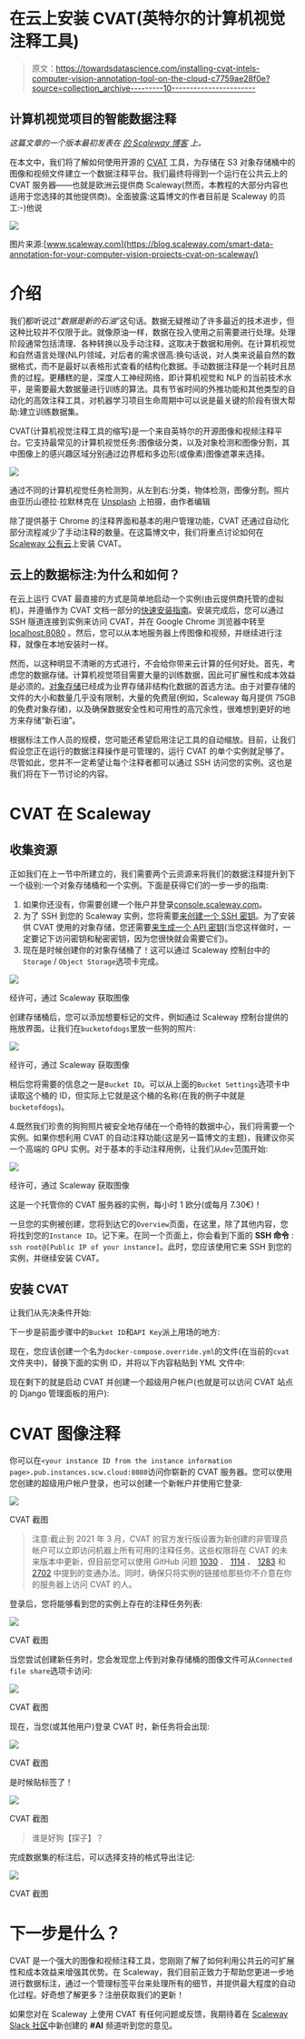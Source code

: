# 在云上安装 CVAT(英特尔的计算机视觉注释工具)

> 原文：<https://towardsdatascience.com/installing-cvat-intels-computer-vision-annotation-tool-on-the-cloud-c7759ae28f0e?source=collection_archive---------10----------------------->

## 计算机视觉项目的智能数据注释

*这篇文章的一个版本最初发表在* [*的 Scaleway 博客*](https://blog.scaleway.com/smart-data-annotation-for-your-computer-vision-projects-cvat-on-scaleway/) *上。*

在本文中，我们将了解如何使用开源的 [CVAT](https://github.com/openvinotoolkit/cvat) 工具，为存储在 S3 对象存储桶中的图像和视频文件建立一个数据注释平台。我们最终将得到一个运行在公共云上的 CVAT 服务器——也就是欧洲云提供商 Scaleway(然而，本教程的大部分内容也适用于您选择的其他提供商)。全面披露:这篇博文的作者目前是 Scaleway 的员工:-)他说

![](img/d093403cece8031beb796919dc3f3593.png)

图片来源:[www.scaleway.com](https://blog.scaleway.com/smart-data-annotation-for-your-computer-vision-projects-cvat-on-scaleway/)

# 介绍

我们都听说过“*数据是新的石油*”这句话。数据无疑推动了许多最近的技术进步，但这种比较并不仅限于此。就像原油一样，数据在投入使用之前需要进行处理。处理阶段通常包括清理、各种转换以及手动注释，这取决于数据和用例。在计算机视觉和自然语言处理(NLP)领域，对后者的需求很高:换句话说，对人类来说最自然的数据格式，而不是最好以表格形式查看的结构化数据。手动数据注释是一个耗时且昂贵的过程。更糟糕的是，深度人工神经网络，即计算机视觉和 NLP 的当前技术水平，是需要最大数据量进行训练的算法。具有节省时间的外推功能和其他类型的自动化的高效注释工具，对机器学习项目生命周期中可以说是最关键的阶段有很大帮助:建立训练数据集。

CVAT(计算机视觉注释工具的缩写)是一个来自英特尔的开源图像和视频注释平台。它支持最常见的计算机视觉任务:图像级分类，以及对象检测和图像分割，其中图像上的感兴趣区域分别通过边界框和多边形(或像素)图像遮罩来选择。

![](img/302fee7fc3475f6c9b93c75be9755519.png)

通过不同的计算机视觉任务检测狗，从左到右:分类，物体检测，图像分割。照片由亚历山德拉·拉默林克在 [Unsplash](https://unsplash.com/s/photos/dog?utm_source=unsplash&utm_medium=referral&utm_content=creditCopyText) 上拍摄，由作者编辑

除了提供基于 Chrome 的注释界面和基本的用户管理功能，CVAT 还通过自动化部分流程减少了手动注释的数量。在这篇博文中，我们将重点讨论如何在 [Scaleway 公有云](https://www.scaleway.com/en/elements/?utm_source=medium&utm_medium=olga&utm_campaign=cvat/)上安装 CVAT。

## 云上的数据标注:为什么和如何？

在云上运行 CVAT 最直接的方式是简单地启动一个实例(由云提供商托管的虚拟机)，并遵循作为 CVAT 文档一部分的[快速安装指南](https://github.com/openvinotoolkit/cvat/blob/develop/cvat/apps/documentation/installation.md#quick-installation-guide)。安装完成后，您可以通过 SSH 隧道连接到实例来访问 CVAT，并在 Google Chrome 浏览器中转至 [localhost:8080](http://localhost:8080/) 。然后，您可以从本地服务器上传图像和视频，并继续进行注释，就像在本地安装时一样。

然而，以这种明显不清晰的方式进行，不会给你带来云计算的任何好处。首先，考虑您的数据存储。计算机视觉项目需要大量的训练数据，因此可扩展性和成本效益是必须的。[对象存储](https://www.scaleway.com/en/object-storage/?utm_source=medium&utm_medium=olga&utm_campaign=cvat)已经成为业界存储非结构化数据的首选方法。由于对要存储的文件的大小和数量几乎没有限制，大量的免费层(例如，Scaleway 每月提供 75GB 的免费对象存储)，以及确保数据安全性和可用性的高冗余性，很难想到更好的地方来存储“新石油”。

根据标注工作人员的规模，您可能还希望启用注记工具的自动缩放。目前，让我们假设您正在运行的数据注释操作是可管理的，运行 CVAT 的单个实例就足够了。尽管如此，您并不一定希望让每个注释者都可以通过 SSH 访问您的实例。这也是我们将在下一节讨论的内容。

# CVAT 在 Scaleway

## 收集资源

正如我们在上一节中所建立的，我们需要两个云资源来将我们的数据注释提升到下一个级别:一个对象存储桶和一个实例。下面是获得它们的一步一步的指南:

1.  如果你还没有，你需要创建一个账户并登录[console.scaleway.com](https://console.scaleway.com/?utm_source=medium&utm_medium=olga&utm_campaign=cvat)。
2.  为了 SSH 到您的 Scaleway 实例，您将需要[来创建一个 SSH 密钥](https://www.scaleway.com/en/docs/configure-new-ssh-key/?utm_source=medium&utm_medium=olga&utm_campaign=cvat)。为了安装供 CVAT 使用的对象存储，您还需要[来生成一个 API 密钥](https://www.scaleway.com/en/docs/generate-api-keys/?utm_source=medium&utm_medium=olga&utm_campaign=cvat)(当您这样做时，一定要记下访问密钥和秘密密钥，因为您很快就会需要它们)。
3.  现在是时候创建你的对象存储桶了！这可以通过 Scaleway 控制台中的`Storage` / `Object Storage`选项卡完成。

![](img/8e7b929cfb47d2c93cec0278a789ca32.png)

经许可，通过 Scaleway 获取图像

创建存储桶后，您可以添加想要标记的文件，例如通过 Scaleway 控制台提供的拖放界面。让我们在`bucketofdogs`里放一些狗的照片:

![](img/9526ebbbbe50f0e19f7a6d84b36a10d7.png)

经许可，通过 Scaleway 获取图像

稍后您将需要的信息之一是`Bucket ID`。可以从上面的`Bucket Settings`选项卡中读取这个桶的 ID，但实际上它就是这个桶的名称(在我的例子中就是`bucketofdogs`)。

4.既然我们珍贵的狗狗照片被安全地存储在一个奇特的数据中心，我们将需要一个实例。如果你想利用 CVAT 的自动注释功能(这是另一篇博文的主题)，我建议你买一个高端的 GPU 实例。对于基本的手动注释用例，让我们从`dev`范围开始:

![](img/7f942e4f773b03b923db0c9e0d607df8.png)

经许可，通过 Scaleway 获取图像

这是一个托管你的 CVAT 服务器的实例，每小时 1 欧分(或每月 7.30€)！

一旦您的实例被创建，您将到达它的`Overview`页面，在这里，除了其他内容，您将找到您的`Instance ID`。记下来。在同一个页面上，你会看到下面的 **SSH 命令** : `ssh root@[Public IP of your instance]`。此时，您应该使用它来 SSH 到您的实例，并继续安装 CVAT。

## 安装 CVAT

让我们从先决条件开始:

下一步是前面步骤中的`Bucket ID`和`API Key`派上用场的地方:

现在，您应该创建一个名为`docker-compose.override.yml`的文件(在当前的`cvat`文件夹中)，替换下面的实例 ID，并将以下内容粘贴到 YML 文件中:

现在剩下的就是启动 CVAT 并创建一个超级用户帐户(也就是可以访问 CVAT 站点的 Django 管理面板的用户):

# CVAT 图像注释

你可以在`<your instance ID from the instance information page>.pub.instances.scw.cloud:8080`访问你崭新的 CVAT 服务器。您可以使用您创建的超级用户帐户登录，也可以创建一个新帐户并使用它登录:

![](img/fcfe163b5d2f1a5e20707aca64c0e677.png)

CVAT 截图

> 注意:截止到 2021 年 3 月，CVAT 的官方发行版设置为新创建的非管理员帐户可以立即访问机器上所有可用的注释任务。这些权限将在 CVAT 的未来版本中更新，但目前您可以使用 GitHub 问题 [1030](https://github.com/openvinotoolkit/cvat/issues/1030) 、 [1114](https://github.com/openvinotoolkit/cvat/issues/1114) 、 [1283](https://github.com/openvinotoolkit/cvat/issues/1283) 和 [2702](https://github.com/openvinotoolkit/cvat/issues/2702) 中提到的变通办法。同时，确保只将实例的链接给那些你不介意在你的服务器上访问 CVAT 的人。

登录后，您将能够看到您的实例上存在的注释任务列表:

![](img/eaa16b67945c59384d942249e9e8e55b.png)

CVAT 截图

当您尝试创建新任务时，您会发现您上传到对象存储桶的图像文件可从`Connected file share`选项卡访问:

![](img/e4648b698ea5e1319549a9ca54862d48.png)

CVAT 截图

现在，当您(或其他用户)登录 CVAT 时，新任务将会出现:

![](img/1a64f242566192238dba2a0a3b66e096.png)

CVAT 截图

是时候贴标签了！

![](img/aa9cc8ec6755a392568ece968e26b0f4.png)

CVAT 截图

> 谁是好狗【探子】？

完成数据集的标注后，可以选择支持的格式导出注记:

![](img/64c8963425447e2306684994b0147a80.png)

CVAT 截图

# 下一步是什么？

CVAT 是一个强大的图像和视频注释工具，您刚刚了解了如何利用公共云的可扩展性和成本效益来增强其优势。在 Scaleway，我们目前正致力于帮助您更进一步地进行数据标注，通过一个管理标签平台来处理所有的细节，并提供最大程度的自动化过程。好奇想了解更多？注册获取我们的更新！

如果您对在 Scaleway 上使用 CVAT 有任何问题或反馈，我期待着在 [Scaleway Slack 社区](https://www.scaleway.com/en/docs/how-to-use-the-scaleway-slack-community/?utm_source=medium&utm_medium=olga&utm_campaign=cvat)中新创建的 **#AI** 频道听到您的意见。